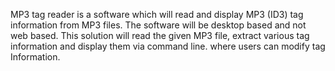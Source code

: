 MP3 tag reader is a software which will read and display MP3 (ID3) tag information from MP3 files. The software will be desktop based and not web based. 
This solution will read the given MP3 file, extract various tag information and display them via command line. where users can modify tag Information.
